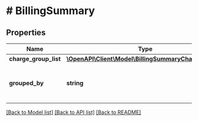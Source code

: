 # # BillingSummary

## Properties

Name | Type | Description | Notes
------------ | ------------- | ------------- | -------------
**charge_group_list** | [**\OpenAPI\Client\Model\BillingSummaryChargeGroup[]**](BillingSummaryChargeGroup.md) |  | [optional]
**grouped_by** | **string** | Aggregation unit based on which charges are grouped by. | [optional]

[[Back to Model list]](../../README.md#models) [[Back to API list]](../../README.md#endpoints) [[Back to README]](../../README.md)

